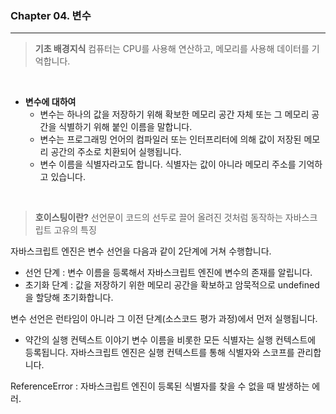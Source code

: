 ### Chapter 04. 변수

---

> **기초 배경지식**
> 컴퓨터는 CPU를 사용해 연산하고, 메모리를 사용해 데이터를 기억합니다.

<br>

- **변수에 대하여**
  - 변수는 하나의 값을 저장하기 위해 확보한 메모리 공간 자체 또는 그 메모리 공간을 식별하기 위해 붙인 이름을 말합니다.
  - 변수는 프로그래밍 언어의 컴파일러 또는 인터프리터에 의해 값이 저장된 메모리 공간의 주소로 치환되어 실행됩니다.
  - 변수 이름을 식별자라고도 합니다. 식별자는 값이 아니라 메모리 주소를 기억하고 있습니다.

<br>

> **호이스팅이란?**
> 선언문이 코드의 선두로 끌어 올려진 것처럼 동작하는 자바스크립트 고유의 특징

자바스크립트 엔진은 변수 선언을 다음과 같이 2단계에 거쳐 수행합니다.

- 선언 단계 : 변수 이름을 등록해서 자바스크립트 엔진에 변수의 존재를 알립니다.
- 초기화 단계 : 값을 저장하기 위한 메모리 공간을 확보하고 암묵적으로 undefined을 할당해 초기화합니다.

변수 선언은 런타임이 아니라 그 이전 단계(소스코드 평가 과정)에서 먼저 실행됩니다.

- 약간의 실행 컨텍스트 이야기
  변수 이름을 비롯한 모든 식별자는 실행 컨텍스트에 등록됩니다.
  자바스크립트 엔진은 실행 컨텍스트를 통해 식별자와 스코프를 관리합니다.

ReferenceError : 자바스크립트 엔진이 등록된 식별자를 찾을 수 없을 때 발생하는 에러.
